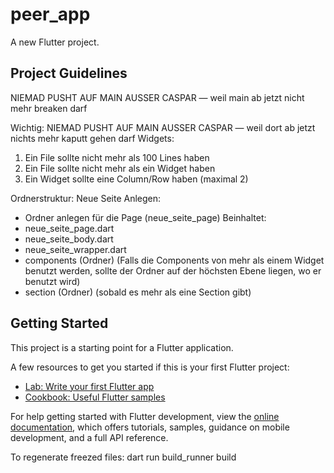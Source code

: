 # peer_app

A new Flutter project.

## Project Guidelines

NIEMAD PUSHT AUF MAIN AUSSER CASPAR — weil main ab jetzt nicht mehr breaken darf

Wichtig:
NIEMAD PUSHT AUF MAIN AUSSER CASPAR — weil dort ab jetzt nichts mehr kaputt gehen darf
Widgets:
1. Ein File sollte nicht mehr als 100 Lines haben
2. Ein File sollte nicht mehr als ein Widget haben
3. Ein Widget sollte eine Column/Row haben (maximal 2)

Ordnerstruktur:
Neue Seite Anlegen:
- Ordner anlegen für die Page (neue_seite_page)
Beinhaltet:
- neue_seite_page.dart
- neue_seite_body.dart
- neue_seite_wrapper.dart
- components (Ordner) (Falls die Components von mehr als einem Widget benutzt werden, sollte der Ordner auf der höchsten Ebene liegen, wo er benutzt wird)
- section (Ordner) (sobald es mehr als eine Section gibt)


## Getting Started

This project is a starting point for a Flutter application.

A few resources to get you started if this is your first Flutter project:

- [Lab: Write your first Flutter app](https://docs.flutter.dev/get-started/codelab)
- [Cookbook: Useful Flutter samples](https://docs.flutter.dev/cookbook)

For help getting started with Flutter development, view the
[online documentation](https://docs.flutter.dev/), which offers tutorials,
samples, guidance on mobile development, and a full API reference.

To regenerate freezed files: dart run build_runner build